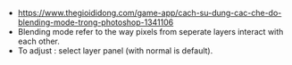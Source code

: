 - https://www.thegioididong.com/game-app/cach-su-dung-cac-che-do-blending-mode-trong-photoshop-1341106
- Blending mode refer to the way pixels from seperate layers interact with each other.
- To adjust : select layer panel (with normal is default).
